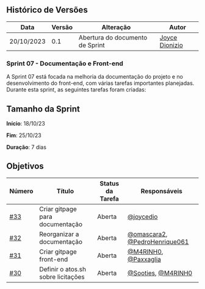 ## Histórico de Versões

| Data       | Versão | Alteração                                 | Autor                                      |
|------------|--------|------------------------------------------|--------------------------------------------|
| 20/10/2023 | 0.1    | Abertura do documento de Sprint    | [Joyce Dionizio](https://github.com/joycedio)  |


### Sprint 07 - Documentação e Front-end

A Sprint 07 está focada na melhoria da documentação do projeto e no desenvolvimento do front-end, com várias tarefas importantes planejadas. Durante esta sprint, as seguintes tarefas foram criadas:



## Tamanho da Sprint

**Início**: 18/10/23

**Fim**: 25/10/23

**Duração**: 7 dias

## Objetivos

| Número | Título                                    | Status da Tarefa | Responsáveis                 |
| ------ | ---------------------------------------- | ----------------- | ----------------------------- |
| [#33](https://github.com/unb-mds/2023-2-Squad03/issues/33) | Criar gitpage para documentação | Aberta | [@joycedio](https://github.com/joycedio) |
| [#32](https://github.com/unb-mds/2023-2-Squad03/issues/32) | Reorganizar a documentação | Aberta | [@omascara2](https://github.com/omascara2), [@PedroHenrique061](https://github.com/PedroHenrique061) |
| [#31](https://github.com/unb-mds/2023-2-Squad03/issues/31) | Criar gitpage front-end | Aberta | [@M4RINH0](https://github.com/M4RINH0), [@Paxxaglia](https://github.com/Paxxaglia) |
| [#30](https://github.com/unb-mds/2023-2-Squad03/issues/30) | Definir o atos.sh sobre licitações | Aberta | [@Sooties](https://github.com/Sooties), [@M4RINH0](https://github.com/M4RINH0) |
